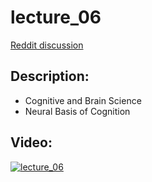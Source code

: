 # lecture_06
[Reddit discussion](https://www.reddit.com/r/IntroToDL/comments/)

## Description:
  - Cognitive and Brain Science
  - Neural Basis of Cognition

## Video:
[![lecture_06](https://img.youtube.com/vi/VabvPpI8ZbQ/0.jpg)](https://www.youtube.com/watch?v=VabvPpI8ZbQ)
